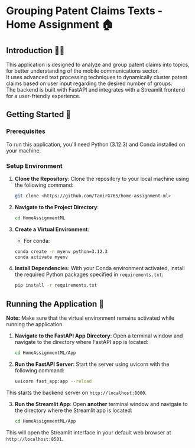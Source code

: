 # Grouping Patent Claims Texts - Home Assignment 🏠

## Introduction 👋🏼
This application is designed to analyze and group patent claims into topics, for better understanding of the mobile communications sector.</br>
It uses advanced text processing techniques to dynamically cluster patent claims based on user input regarding the desired number of groups.</br>
The backend is built with FastAPI and integrates with a Streamlit frontend for a user-friendly experience.

## Getting Started 🐍

### Prerequisites
To run this application, you'll need Python (3.12.3) and Conda installed on your machine.

### Setup Environment

1. **Clone the Repository**:
    Clone the repository to your local machine using the following command:
    ```bash
    git clone <https://github.com/TamirG765/home-assignment-ml>
    ```

2. **Navigate to the Project Directory**:
    ```bash
    cd HomeAssignmentML
    ```

3. **Create a Virtual Environment**:
    * For conda:
    ```bash
    conda create -n myenv python=3.12.3
    conda activate myenv
    ```

4. **Install Dependencies**:
    With your Conda environment activated, install the required Python packages specified in `requirements.txt`:
    ```bash
    pip install -r requirements.txt
    ```

## Running the Application 🏃
**Note:** Make sure that the virtual environment remains activated while running the application.

1. **Navigate to the FastAPI App Directory**:
    Open a terminal window and navigate to the directory where FastAPI app is located:
    ```bash
    cd HomeAssignmentML/App
    ```

2. **Run the FastAPI Server**:
    Start the server using uvicorn with the following command:
    ```bash
    uvicorn fast_app:app --reload
    ```

This starts the backend server on `http://localhost:8000`.

3. **Run the Streamlit App**:
    Open **another** terminal window and navigate to the directory where the Streamlit app is located:
    ```bash
    cd HomeAssignmentML/App
    ```

This will open the Streamlit interface in your default web browser at `http://localhost:8501`.
